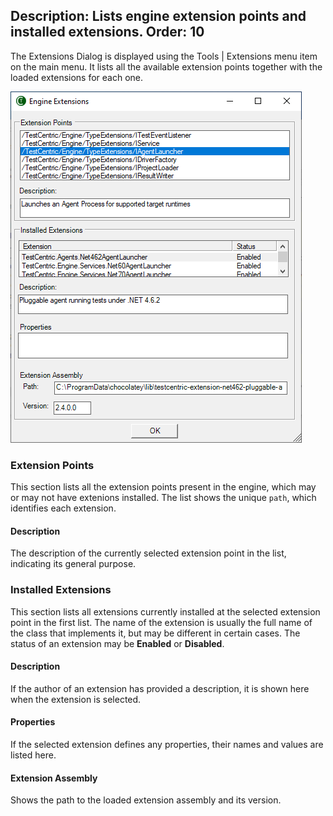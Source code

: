 Description: Lists engine extension points and installed extensions.
Order: 10
---
The Extensions Dialog is displayed using the Tools | Extensions menu item on the main menu. It lists all the available extension points together with the loaded extensions for each one.

<img class="float-right" alt="Extensions Dialog" src="../img/extensionsDialog.png" />

### Extension Points

This section lists all the extension points present in the engine, which may or may not have extenions installed. The list shows the unique `path`, which identifies each extension.

#### Description

The description of the currently selected extension point in the list, indicating
its general purpose.

### Installed Extensions

This section lists all extensions currently installed at the selected extension point in the first list. The name of the extension is usually the full name of the class that implements it, but may be different in certain cases. The status of an extension may be **Enabled** or **Disabled**.

#### Description

If the author of an extension has provided a description, it is shown here when the extension is selected.

#### Properties

If the selected extension defines any properties, their names and values are listed here.

#### Extension Assembly

Shows the path to the loaded extension assembly and its version.
